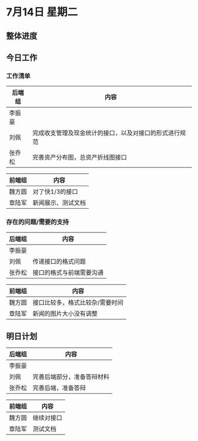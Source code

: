 # 7月14日 星期二
## 整体进度
	
## 今日工作
### 工作清单
|  后端组 | 内容  |
| ------------ | ------------ |
| 李振豪  |   |
| 刘佩  | 完成收支管理及现金统计的接口，以及对接口的形式进行规范  |
| 张乔松  |  完善资产分布图，总资产折线图接口  |

|  前端组 | 内容  |
| ------------ | ------------ |
| 魏方圆  |  对了快1/3的接口 |
| 章陆军  |  新闻展示、测试文档 |
### 存在的问题/需要的支持
|  后端组 | 内容  |
| ------------ | ------------ |
| 李振豪  |   |
| 刘佩  |  传递接口的格式问题 |
| 张乔松  |  接口的格式与前端需要沟通  |

|  前端组 | 内容  |
| ------------ | ------------ |
| 魏方圆  |  接口比较多，格式比较杂/需要时间 |
| 章陆军  |  新闻的图片大小没有调整 |
## 明日计划
|  后端组 | 内容  |
| ------------ | ------------ |
| 李振豪  |   |
| 刘佩  | 完善后端部分，准备答辩材料  |
| 张乔松  |  完善后端，准备答辩  |

|  前端组 | 内容  |
| ------------ | ------------ |
| 魏方圆  |  继续对接口 |
| 章陆军  |  测试文档 |